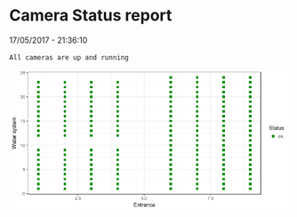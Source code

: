 Camera Status report
================
17/05/2017 - 21:36:10

    All cameras are up and running

![](camreport_files/figure-markdown_github/unnamed-chunk-2-1.png)
